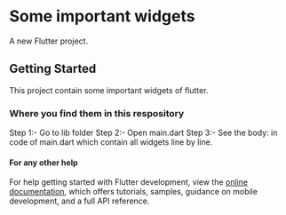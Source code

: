 # Some important widgets

A new Flutter project.

## Getting Started

This project contain some important widgets of flutter.

### Where you find them in this respository
Step 1:- Go to lib folder
Step 2:- Open main.dart 
Step 3:- See the body: in code of main.dart which contain all widgets line by line.

#### For any other help
For help getting started with Flutter development, view the
[online documentation](https://docs.flutter.dev/), which offers tutorials,
samples, guidance on mobile development, and a full API reference.
